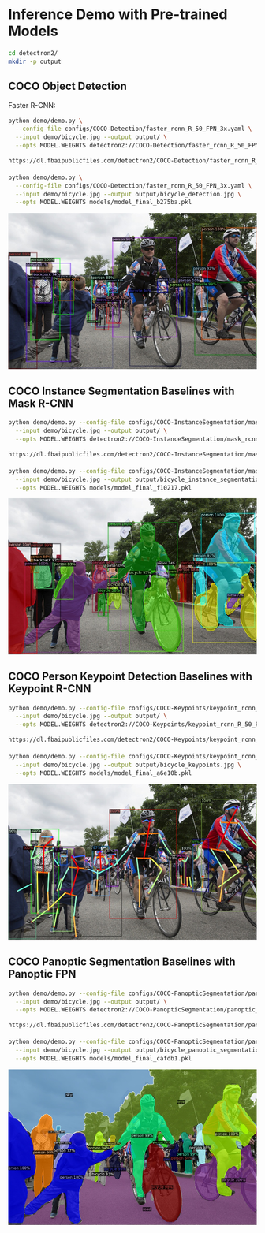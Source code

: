 # Inference Demo with Pre-trained Models

```bash
cd detectron2/
mkdir -p output
```

<!--
export PYTHONPATH=$HOME/opencv-4.1.2/lib/python3.7/site-packages:$PYTHONPATH
-->

## COCO Object Detection

Faster R-CNN:

```bash
python demo/demo.py \
  --config-file configs/COCO-Detection/faster_rcnn_R_50_FPN_3x.yaml \
  --input demo/bicycle.jpg --output output/ \
  --opts MODEL.WEIGHTS detectron2://COCO-Detection/faster_rcnn_R_50_FPN_1x/137257794/model_final_b275ba.pkl
```

```bash
https://dl.fbaipublicfiles.com/detectron2/COCO-Detection/faster_rcnn_R_50_FPN_1x/137257794/model_final_b275ba.pkl

python demo/demo.py \
  --config-file configs/COCO-Detection/faster_rcnn_R_50_FPN_3x.yaml \
  --input demo/bicycle.jpg --output output/bicycle_detection.jpg \
  --opts MODEL.WEIGHTS models/model_final_b275ba.pkl
```

![](../output/bicycle_detection.jpg)

## COCO Instance Segmentation Baselines with Mask R-CNN

```bash
python demo/demo.py --config-file configs/COCO-InstanceSegmentation/mask_rcnn_R_50_FPN_3x.yaml \
  --input demo/bicycle.jpg --output output/ \
  --opts MODEL.WEIGHTS detectron2://COCO-InstanceSegmentation/mask_rcnn_R_50_FPN_3x/137849600/model_final_f10217.pkl
```

```bash
https://dl.fbaipublicfiles.com/detectron2/COCO-InstanceSegmentation/mask_rcnn_R_50_FPN_3x/137849600/model_final_f10217.pkl

python demo/demo.py --config-file configs/COCO-InstanceSegmentation/mask_rcnn_R_50_FPN_3x.yaml \
  --input demo/bicycle.jpg --output output/bicycle_instance_segmentation.jpg \
  --opts MODEL.WEIGHTS models/model_final_f10217.pkl
```

![](../output/bicycle_instance_segmentation.jpg)

## COCO Person Keypoint Detection Baselines with Keypoint R-CNN

```bash
python demo/demo.py --config-file configs/COCO-Keypoints/keypoint_rcnn_R_50_FPN_3x.yaml \
  --input demo/bicycle.jpg --output output/ \
  --opts MODEL.WEIGHTS detectron2://COCO-Keypoints/keypoint_rcnn_R_50_FPN_3x/137849621/model_final_a6e10b.pkl
```

```bash
https://dl.fbaipublicfiles.com/detectron2/COCO-Keypoints/keypoint_rcnn_R_50_FPN_3x/137849621/model_final_a6e10b.pkl

python demo/demo.py --config-file configs/COCO-Keypoints/keypoint_rcnn_R_50_FPN_3x.yaml \
  --input demo/bicycle.jpg --output output/bicycle_keypoints.jpg \
  --opts MODEL.WEIGHTS models/model_final_a6e10b.pkl
```

![](../output/bicycle_keypoints.jpg)

## COCO Panoptic Segmentation Baselines with Panoptic FPN

```bash
python demo/demo.py --config-file configs/COCO-PanopticSegmentation/panoptic_fpn_R_101_3x.yaml \
  --input demo/bicycle.jpg --output output/ \
  --opts MODEL.WEIGHTS detectron2://COCO-PanopticSegmentation/panoptic_fpn_R_101_3x/139514519/model_final_cafdb1.pkl
```

```bash
https://dl.fbaipublicfiles.com/detectron2/COCO-PanopticSegmentation/panoptic_fpn_R_101_3x/139514519/model_final_cafdb1.pkl

python demo/demo.py --config-file configs/COCO-PanopticSegmentation/panoptic_fpn_R_101_3x.yaml \
  --input demo/bicycle.jpg --output output/bicycle_panoptic_segmentation.jpg \
  --opts MODEL.WEIGHTS models/model_final_cafdb1.pkl
```

![](../output/bicycle_panoptic_segmentation.jpg)
